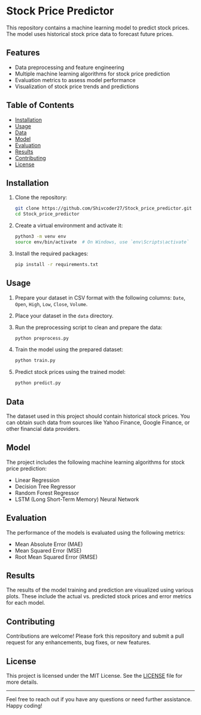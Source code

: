 # Stock Price Predictor

This repository contains a machine learning model to predict stock prices. The model uses historical stock price data to forecast future prices. 

## Features

- Data preprocessing and feature engineering
- Multiple machine learning algorithms for stock price prediction
- Evaluation metrics to assess model performance
- Visualization of stock price trends and predictions

## Table of Contents

- [Installation](#installation)
- [Usage](#usage)
- [Data](#data)
- [Model](#model)
- [Evaluation](#evaluation)
- [Results](#results)
- [Contributing](#contributing)
- [License](#license)

## Installation

1. Clone the repository:
    ```bash
    git clone https://github.com/Shivcoder27/Stock_price_predictor.git
    cd Stock_price_predictor
    ```

2. Create a virtual environment and activate it:
    ```bash
    python3 -m venv env
    source env/bin/activate  # On Windows, use `env\Scripts\activate`
    ```

3. Install the required packages:
    ```bash
    pip install -r requirements.txt
    ```

## Usage

1. Prepare your dataset in CSV format with the following columns: `Date`, `Open`, `High`, `Low`, `Close`, `Volume`.
2. Place your dataset in the `data` directory.
3. Run the preprocessing script to clean and prepare the data:
    ```bash
    python preprocess.py
    ```

4. Train the model using the prepared dataset:
    ```bash
    python train.py
    ```

5. Predict stock prices using the trained model:
    ```bash
    python predict.py
    ```

## Data

The dataset used in this project should contain historical stock prices. You can obtain such data from sources like Yahoo Finance, Google Finance, or other financial data providers.

## Model

The project includes the following machine learning algorithms for stock price prediction:

- Linear Regression
- Decision Tree Regressor
- Random Forest Regressor
- LSTM (Long Short-Term Memory) Neural Network

## Evaluation

The performance of the models is evaluated using the following metrics:

- Mean Absolute Error (MAE)
- Mean Squared Error (MSE)
- Root Mean Squared Error (RMSE)

## Results

The results of the model training and prediction are visualized using various plots. These include the actual vs. predicted stock prices and error metrics for each model.

## Contributing

Contributions are welcome! Please fork this repository and submit a pull request for any enhancements, bug fixes, or new features.

## License

This project is licensed under the MIT License. See the [LICENSE](LICENSE) file for more details.

---

Feel free to reach out if you have any questions or need further assistance. Happy coding!

